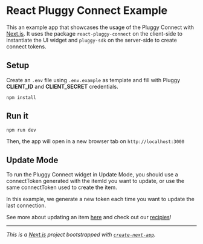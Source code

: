 # React Pluggy Connect Example

This an example app that showcases the usage of the Pluggy Connect with [Next.js](https://github.com/vercel/next.js). It uses the package `react-pluggy-connect` on the client-side to instantiate the UI widget and `pluggy-sdk` on the server-side to create connect tokens.

## Setup

Create an `.env` file using `.env.example` as template and fill with Pluggy **CLIENT_ID** and **CLIENT_SECRET** credentials.

```
npm install
```

## Run it

```
npm run dev
```

Then, the app will open in a new browser tab on `http://localhost:3000`

## Update Mode

To run the Pluggy Connect widget in Update Mode, you should use a connectToken generated with the itemId you want to update, or use the same connectToken used to create the item.

In this example, we generate a new token each time you want to update the last connection.

See more about updating an item [here](https://docs.pluggy.ai/docs/updating-an-item) and check out our [recipies](https://docs.pluggy.ai/recipes/generate-a-connect-token-with-permissions-to-update-an-existing-item)!

---

_This is a [Next.js](https://nextjs.org/) project bootstrapped with [`create-next-app`](https://github.com/vercel/next.js/tree/canary/packages/create-next-app)._